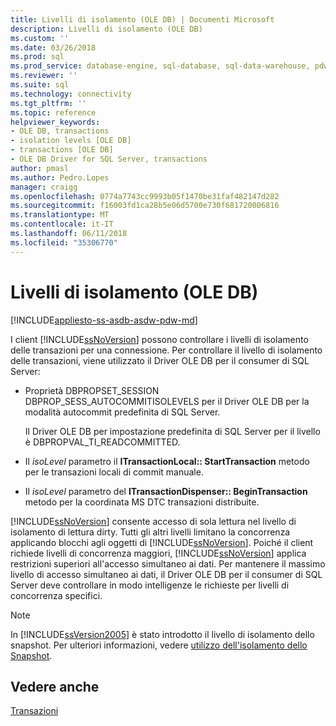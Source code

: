```yaml
---
title: Livelli di isolamento (OLE DB) | Documenti Microsoft
description: Livelli di isolamento (OLE DB)
ms.custom: ''
ms.date: 03/26/2018
ms.prod: sql
ms.prod_service: database-engine, sql-database, sql-data-warehouse, pdw
ms.reviewer: ''
ms.suite: sql
ms.technology: connectivity
ms.tgt_pltfrm: ''
ms.topic: reference
helpviewer_keywords:
- OLE DB, transactions
- isolation levels [OLE DB]
- transactions [OLE DB]
- OLE DB Driver for SQL Server, transactions
author: pmasl
ms.author: Pedro.Lopes
manager: craigg
ms.openlocfilehash: 0774a7743cc9993b05f1470be31faf482147d282
ms.sourcegitcommit: f16003fd1ca28b5e06d5700e730f681720006816
ms.translationtype: MT
ms.contentlocale: it-IT
ms.lasthandoff: 06/11/2018
ms.locfileid: "35306770"
---
```

# <a name="isolation-levels-ole-db"></a>Livelli di isolamento (OLE DB)
[!INCLUDE[appliesto-ss-asdb-asdw-pdw-md](../../../includes/appliesto-ss-asdb-asdw-pdw-md.md)]

  I client [!INCLUDE[ssNoVersion](../../../includes/ssnoversion-md.md)] possono controllare i livelli di isolamento delle transazioni per una connessione. Per controllare il livello di isolamento delle transazioni, viene utilizzato il Driver OLE DB per il consumer di SQL Server:  
  
-   Proprietà DBPROPSET_SESSION DBPROP_SESS_AUTOCOMMITISOLEVELS per il Driver OLE DB per la modalità autocommit predefinita di SQL Server.  
  
     Il Driver OLE DB per impostazione predefinita di SQL Server per il livello è DBPROPVAL_TI_READCOMMITTED.  
  
-   Il *isoLevel* parametro il **ITransactionLocal:: StartTransaction** metodo per le transazioni locali di commit manuale.  
  
-   Il *isoLevel* parametro del **ITransactionDispenser:: BeginTransaction** metodo per la coordinata MS DTC transazioni distribuite.  
  
 [!INCLUDE[ssNoVersion](../../../includes/ssnoversion-md.md)] consente accesso di sola lettura nel livello di isolamento di lettura dirty. Tutti gli altri livelli limitano la concorrenza applicando blocchi agli oggetti di [!INCLUDE[ssNoVersion](../../../includes/ssnoversion-md.md)]. Poiché il client richiede livelli di concorrenza maggiori, [!INCLUDE[ssNoVersion](../../../includes/ssnoversion-md.md)] applica restrizioni superiori all'accesso simultaneo ai dati. Per mantenere il massimo livello di accesso simultaneo ai dati, il Driver OLE DB per il consumer di SQL Server deve controllare in modo intelligenze le richieste per livelli di concorrenza specifici.  
  
> [!NOTE]  
>  In [!INCLUDE[ssVersion2005](../../../includes/ssversion2005-md.md)] è stato introdotto il livello di isolamento dello snapshot. Per ulteriori informazioni, vedere [utilizzo dell'isolamento dello Snapshot](../../oledb/features/working-with-snapshot-isolation.md).  
  
## <a name="see-also"></a>Vedere anche  
 [Transazioni](../../oledb/ole-db-transactions/transactions.md)  
  
  
